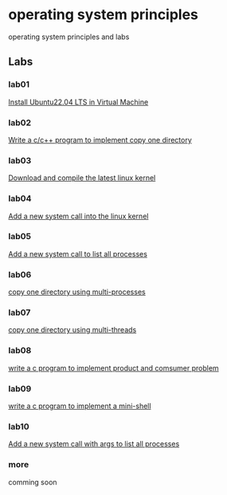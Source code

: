 # operating system principles
operating system principles and labs

## Labs

### lab01
[Install Ubuntu22.04 LTS in Virtual Machine](/labs/lab01installlinux)

### lab02
[Write a c/c++ program to implement copy one directory](/labs/lab02copydir)

### lab03
[Download and compile the latest linux kernel](/labs/lab03compilelinux)

### lab04
[Add a new system call into the linux kernel](/labs/lab04addnewsyscall)

### lab05
[Add a new system call  to list all processes](/labs/lab05addnewsyscallb)

### lab06
[copy one directory using multi-processes](/labs/lab06copydirwithmultiprocesses)

### lab07
[copy one directory using multi-threads](/labs/lab07copydirwithmultithreads)

### lab08
[write a c program to implement product and comsumer problem](/labs/lab08ProductorComsumer)

### lab09
[write a c program to implement a mini-shell](/labs/lab09minishell)

### lab10
[Add a new system call with args to list all processes](/labs/lab10addnewsyscallarg)


### more
comming soon


